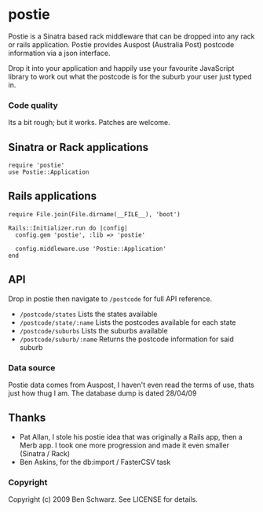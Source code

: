 # postie

Postie is a Sinatra based rack middleware that can be dropped into any rack or rails application.
Postie provides Auspost (Australia Post) postcode information via a json interface.

Drop it into your application and happily use your favourite JavaScript library to work out what the postcode is for the suburb your user just typed in.

### Code quality
Its a bit rough; but it works. Patches are welcome.

## Sinatra or Rack applications

    require 'postie'
    use Postie::Application
  
## Rails applications

    require File.join(File.dirname(__FILE__), 'boot')

    Rails::Initializer.run do |config|
      config.gem 'postie', :lib => 'postie'

      config.middleware.use 'Postie::Application'
    end

## API

Drop in postie then navigate to `/postcode` for full API reference.

* `/postcode/states` Lists the states available
* `/postcode/state/:name` Lists the postcodes available for each state
* `/postcode/suburbs` Lists the suburbs available
* `/postcode/suburb/:name` Returns the postcode information for said suburb
    
### Data source

Postie data comes from Auspost, I haven't even read the terms of use, thats just how thug I am.
The database dump is dated 28/04/09

## Thanks

* Pat Allan, I stole his postie idea that was originally a Rails app, then a Merb app. I took one more progression and made it even smaller (Sinatra / Rack)
* Ben Askins, for the db:import / FasterCSV task

### Copyright

Copyright (c) 2009 Ben Schwarz. See LICENSE for details.
